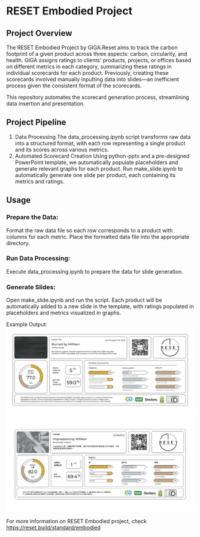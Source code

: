 # RESET Embodied Project
## Project Overview
The RESET Embodied Project by GIGA.Reset aims to track the carbon footprint of a given product across three aspects: carbon, circularity, and health. GIGA assigns ratings to clients' products, projects, or offices based on different metrics in each category, summarizing these ratings in individual scorecards for each product. Previously, creating these scorecards involved manually inputting data into slides—an inefficient process given the consistent format of the scorecards.

This repository automates the scorecard generation process, streamlining data insertion and presentation.

## Project Pipeline
1. Data Processing
The data_processing.ipynb script transforms raw data into a structured format, with each row representing a single product and its scores across various metrics.
2. Automated Scorecard Creation
Using python-pptx and a pre-designed PowerPoint template, we automatically populate placeholders and generate relevant graphs for each product.
Run make_slide.ipynb to automatically generate one slide per product, each containing its metrics and ratings.

## Usage
### Prepare the Data:
Format the raw data file so each row corresponds to a product with columns for each metric.
Place the formatted data file into the appropriate directory.
### Run Data Processing:
Execute data_processing.ipynb to prepare the data for slide generation.
### Generate Slides:
Open make_slide.ipynb and run the script.
Each product will be automatically added to a new slide in the template, with ratings populated in placeholders and metrics visualized in graphs.


Example Output: 
![Sample English Product Scorecard](preview/English.png)
![Sample Chinese Product Scorecard](preview/Chinese.png)

For more information on RESET Embodied project, check https://reset.build/standard/embodied

